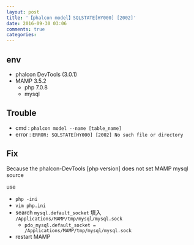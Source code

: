 ```yaml
---
layout: post
title: '【phalcon model】SQLSTATE[HY000] [2002]'
date: 2016-09-30 03:06
comments: true
categories: 
---
```

## env

- phalcon DevTools (3.0.1)
- MAMP 3.5.2
	- php 7.0.8
	- mysql

## Trouble

- cmd : `phalcon model --name [table_name]`
- error : `ERROR: SQLSTATE[HY000] [2002] No such file or directory`

## Fix

Because the phalcon-DevTools [php version] does not set MAMP mysql source

use
 
- `php -ini`
- `vim php.ini`
- search `mysql.default_socket` 填入 `/Applications/MAMP/tmp/mysql/mysql.sock`
	- `pdo_mysql.default_socket = /Applications/MAMP/tmp/mysql/mysql.sock`
- restart MAMP
